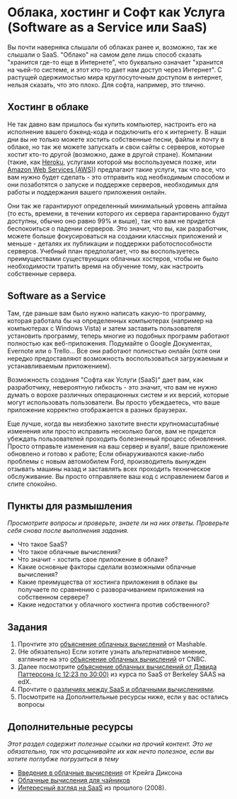 # Облака, хостинг и Софт как Услуга (Software as a Service или SaaS)
<!-- *Estimated Time: 1 hr* -->

Вы почти наверняка слышали об облаках ранее и, возможно, так же слышали о SaaS. "Облако" на самом деле лишь способ сказать "хранится где-то еще в Интернете", что буквально означает "хранится на чьей-то системе, и этот кто-то дает нам доступ через Интернет". С растущей одержимостью мира круглосуточным доступом в интернет, нельзя сказать, что это плохо. Для софта, например, это тлично.

## Хостинг в облаке

Не так давно вам пришлось бы купить компьютер, настроить его на исполнение вашего бэкенд-кода и подключить его к интернету. В наши дни вы не только можете хостить собственные песни, файлы и почту в облаке, но так же можете запускать и свои сайты с серверов, которые хостит кто-то другой (возможно, даже в другой стране). Компании (такие, как [Heroku](http://www.heroku.com), услугами которой мы воспользуемся позже, или [Amazon Web Services (AWS)](http://aws.amazon.com/)) предлагают такие услуги, так что все, что вам нужно будет сделать - это отправить код необходимым способом и они позаботятся о запуске и поддержке серверов, необходимых для работы и поддержания вашего приложения онлайн.

Они так же гарантируют определенный минимальный уровень аптайма (то есть, времени, в течении которого их сервера гарантированно будут доступны, обычно оно равно 99% и выше), так что вам не придется беспокоиться о падении серверов. Это значит, что вы, как разработчик, можете больше фокусироваться на создании классных приложений и меньше - деталях их публикации и поддержки работоспособности серверов. Учебный план предполагает, что вы воспользуетесь преимуществами существующих облачных хостеров, чтобы не было необходимости тратить время на обучение тому, как настроить собственные сервера.

## Software as a Service

Там, где раньше вам было нужно написать какую-то программу, которая работала бы на определенных компьютерах (например на компьютерах с Windows Vista) и затем заставить пользователя установить программу, теперь многие из подобных программ работают полностью как веб-приложения. Подумайте о Google Документах, Evernote или о Trello... Все они работают полностью онлайн (хотя они нередко предоставляют возможность воспользоваться загружаемым и устанавливаемым приложением).

Возможность создания "Софта как Услуги (SaaS)" дает вам, как разработчику, невероятную гибкость - это значит, что вам не нужно думать о ворохе различных операционных систем и их версий, которые могут использовать пользователи. Вы просто убеждаетесь, что ваше приложение корректно отображается в разных браузерах.

Еще лучше, когда вы неизбежно захотите внести крупномасштабные изменения или просто исправить несколько багов, вам не придется убеждать пользователей проходить болезненный процесс обновления. Просто отправьте изменения на ваш сервер и вуаля!, ваше приложение обновлено и готово к работе; Если обнаруживаются какие-либо проблемы с новым автомобилем Ford, производитель вынужден отзывать машины назад и заставлять всех проходить техническое обслуживание. Вы просто отправляете ваш код с исправлением багов и спите спокойно.

## Пункты для размышления

*Просмотрите вопросы и проверьте, знаете ли на них ответы. Проверьте себя снова после выполнения задания.*

* Что такое SaaS?
* Что такое облачные вычисления?
* Что значит - хостить свое приложение в облаке?
* Какие основные факторы сделали возможными облачные вычисления?
* Какие преимущества от хостинга приложения в облаке вы получаете по сравнению с разворачиванием приложения на собственном сервере?
* Какие недостатки у облачного хостинга против собственного?

## Задания

1. Прочтите это [объяснение облачных вычислений](http://mashable.com/2013/08/26/what-is-the-cloud/) от Mashable.
2. (Не обязательно) Если хотите узнать альтернативное мнение, взгляните на это [объяснение облачных вычислений](http://www.cnbc.com/id/43077233) от CNBC.
3. Далее посмотрите [объяснение облачных вычислений от Дэвида Паттерсона (с 12:23 по 30:00)](https://www.youtube.com/watch?v=SeBAj4P2FWA&list=PLjbL0BCR04Q3uDPD3GVZJqV3UnJkOic-o) из курса по SaaS от Berkeley SAAS на edX.
1. Прочтите о [различиях между SaaS и облачными вычислениями](http://www.itworld.com/article/2758057/enterprise-software/back-to-basics--the-difference-between-saas-and-cloud-computing.html).
2. Посмотрите на Дополнительные ресурсы ниже, если у вас остались вопросы

## Дополнительные ресурсы

*Этот раздел содержит полезные ссылки на прочий контент. Это не обязательно, так что расценивайте их как нечто полезное, если вы хотите поглубже погрузиться в тему*


* [Введение в облачные вычисления](http://www.dummies.com/how-to/content/what-is-cloud-computing.html) от Крейга Диксона
* [Облачные вычисления для чайников](http://www.dummies.com/how-to/content/what-is-cloud-computing.html)
* [Интересный взгляд на SaaS](http://www.itworld.com/article/2780751/software-as-a-service/what-to-ask-before-saying-yes-to-saas--cloud-computing.html) из прошлого (2008).
